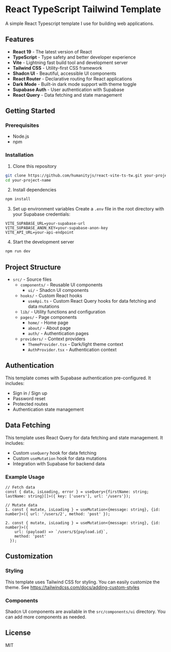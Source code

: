 # React TypeScript Tailwind Template

A simple React Typescript template I use for building web applications.

## Features

- **React 19** - The latest version of React
- **TypeScript** - Type safety and better developer experience
- **Vite** - Lightning fast build tool and development server
- **Tailwind CSS** - Utility-first CSS framework
- **Shadcn UI** - Beautiful, accessible UI components
- **React Router** - Declarative routing for React applications
- **Dark Mode** - Built-in dark mode support with theme toggle
- **Supabase Auth** - User authentication with Supabase
- **React Query** - Data fetching and state management

## Getting Started

### Prerequisites

- Node.js
- npm

### Installation

1. Clone this repository

```bash
git clone https://github.com/humanityjs/react-vite-ts-tw.git your-project-name
cd your-project-name
```

2. Install dependencies

```bash
npm install
```

3. Set up environment variables
   Create a `.env` file in the root directory with your Supabase credentials:

```
VITE_SUPABASE_URL=your-supabase-url
VITE_SUPABASE_ANON_KEY=your-supabase-anon-key
VITE_API_URL=your-api-endpoint
```

4. Start the development server

```bash
npm run dev
```

## Project Structure

- `src/` - Source files
  - `components/` - Reusable UI components
    - `ui/` - Shadcn UI components
  - `hooks/` - Custom React hooks
    - `useApi.ts` - Custom React Query hooks for data fetching and data mutations
  - `lib/` - Utility functions and configuration
  - `pages/` - Page components
    - `home/` - Home page
    - `about/` - About page
    - `auth/` - Authentication pages
  - `providers/` - Context providers
    - `ThemeProvider.tsx` - Dark/light theme context
    - `AuthProvider.tsx` - Authentication context

## Authentication

This template comes with Supabase authentication pre-configured. It includes:

- Sign in / Sign up
- Password reset
- Protected routes
- Authentication state management

## Data Fetching

This template uses React Query for data fetching and state management. It includes:

- Custom `useQuery` hook for data fetching
- Custom `useMutation` hook for data mutations
- Integration with Supabase for backend data

### Example Usage

```tsx
// Fetch data
const { data, isLoading, error } = useQuery<{firstName: string; lastName: string}[]>({ key: ['users'], url: '/users'});

// Mutate data
1. const { mutate, isLoading } = useMutation<{message: string}, {id: number}>({ url: '/users/2', method: 'post' });

2. const { mutate, isLoading } = useMutation<{message: string}, {id: number}>({
    url: (payload) => `/users/${payload.id}`,
    method: 'post'
  });
```

## Customization

### Styling

This template uses Tailwind CSS for styling. You can easily customize the theme. See https://tailwindcss.com/docs/adding-custom-styles

### Components

Shadcn UI components are available in the `src/components/ui` directory. You can add more components as needed.

## License

MIT
